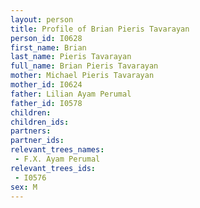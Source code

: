 ```yaml
---
layout: person
title: Profile of Brian Pieris Tavarayan
person_id: I0628
first_name: Brian
last_name: Pieris Tavarayan
full_name: Brian Pieris Tavarayan
mother: Michael Pieris Tavarayan
mother_id: I0624
father: Lilian Ayam Perumal
father_id: I0578
children:
children_ids:
partners:
partner_ids:
relevant_trees_names:
 - F.X. Ayam Perumal
relevant_trees_ids:
 - I0576
sex: M
---
```



